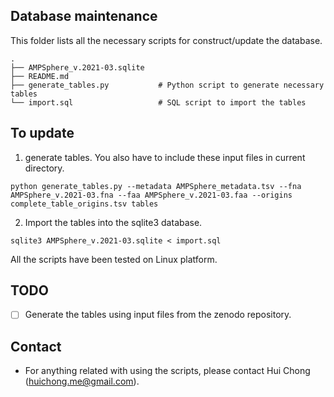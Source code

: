## Database maintenance 

This folder lists all the necessary scripts for construct/update the database.
```text
.
├── AMPSphere_v.2021-03.sqlite
├── README.md
├── generate_tables.py           # Python script to generate necessary tables
└── import.sql                   # SQL script to import the tables 
```

## To update

1. generate tables. You also have to include these input files in current directory. 

```shell
python generate_tables.py --metadata AMPSphere_metadata.tsv --fna AMPSphere_v.2021-03.fna --faa AMPSphere_v.2021-03.faa --origins complete_table_origins.tsv tables
```

2. Import the tables into the sqlite3 database.

```shell
sqlite3 AMPSphere_v.2021-03.sqlite < import.sql
```

All the scripts have been tested on Linux platform.

## TODO

- [ ] Generate the tables using input files from the zenodo repository.

## Contact

- For anything related with using the scripts, please contact Hui Chong (huichong.me@gmail.com).
